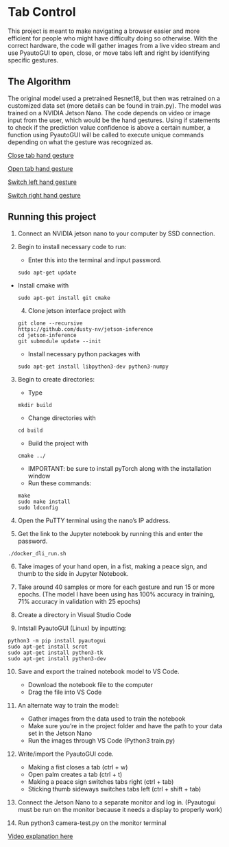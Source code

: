 # Tab Control

This project is meant to make navigating a browser easier and more efficient for people who might have difficulty doing so otherwise. With the correct hardware, the code will gather images from a live video stream and use PyautoGUI to open, close, or move tabs left and right by identifying specific gestures.

## The Algorithm

The original model used a pretrained Resnet18, but then was retrained on a customized data set (more details can be found in train.py). The model was trained on a NVIDIA Jetson Nano. The code depends on video or image input from the user, which would be the hand gestures. Using if statements to check if the prediction value confidence is above a certain number, a function using PyautoGUI will be called to execute unique commands depending on what the gesture was recognized as.

[Close tab hand gesture](https://imgur.com/mOvSEXV)

[Open tab hand gesture](https://imgur.com/OptjM3f)

[Switch left hand gesture](https://imgur.com/NE3tuWy)

[Switch right hand gesture](https://imgur.com/a20PGps)

## Running this project

1. Connect an NVIDIA jetson nano to your computer by SSD connection.
2. Begin to install necessary code to run:
    - Enter this into the terminal and input password.
 
    ```{bash}
    sudo apt-get update
    ```
- Install cmake with 

    ```{bash}
    sudo apt-get install git cmake
    ```
    4. Clone jetson interface project with 
    ```{bash}
    git clone --recursive 
    https://github.com/dusty-nv/jetson-inference
    cd jetson-inference
    git submodule update --init
    ```
    - Install necessary python packages with
    ```
    sudo apt-get install libpython3-dev python3-numpy
    ```

3. Begin to create directories:
    - Type
    ```
    mkdir build
    ```
    - Change directories with
    ```
    cd build
    ```
    - Build the project with
    ```
    cmake ../
    ```
    - IMPORTANT: be sure to install pyTorch along with the installation window
    - Run these commands: 
    ```
    make
    sudo make install
    sudo ldconfig
    ```


4. Open the PuTTY terminal using the nano’s IP address.

5. Get the link to the Jupyter notebook by running this and enter the password.
```{bash}
./docker_dli_run.sh
```

6. Take images of your hand open, in a fist, making a peace sign, and thumb to the side in Jupyter Notebook.

7. Take around 40 samples or more for each gesture and run 15 or more epochs. (The model I have been using has 100% accuracy in training, 71% accuracy in validation with 25 epochs)

8. Create a directory in Visual Studio Code

9. Intstall PyautoGUI (Linux) by inputting:
```{bash}
python3 -m pip install pyautogui
sudo apt-get install scrot
sudo apt-get install python3-tk
sudo apt-get install python3-dev
```

10. Save and export the trained notebook model to VS Code.
    - Download the notebook file to the computer
    - Drag the file into VS Code

11. An alternate way to train the model:
    - Gather images from the data used to train the notebook
    - Make sure you’re in the project folder and have the path to your data set in the Jetson Nano
    - Run the images through VS Code (Python3 train.py)
 
12. Write/import the PyautoGUI code.
    - Making a fist closes a tab (ctrl + w)
    - Open palm creates a tab (ctrl + t)
    - Making a peace sign switches tabs right (ctrl + tab)
    - Sticking thumb sideways switches tabs left (ctrl + shift + tab)
 
13. Connect the Jetson Nano to a separate monitor and log in.
(Pyautogui must be run on the monitor because it needs a display to properly work)

14. Run python3 camera-test.py on the monitor terminal


[Video explanation here](https://youtu.be/jvilUo7HClk)


